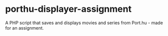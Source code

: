 # porthu-displayer-assignment
A PHP script that saves and displays movies and series from Port.hu - made for an assignment.
